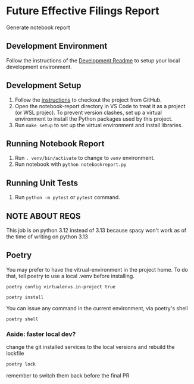 # Future Effective Filings Report

Generate notebook report

## Development Environment

Follow the instructions of the [Development Readme](https://github.com/bcgov/entity/blob/master/docs/development.md)
to setup your local development environment.

## Development Setup

1. Follow the [instructions](https://github.com/bcgov/entity/blob/master/docs/setup-forking-workflow.md) to checkout the project from GitHub.
2. Open the notebook-report directory in VS Code to treat it as a project (or WSL projec). To prevent version clashes, set up a virtual environment to install the Python packages used by this project.
3. Run `make setup` to set up the virtual environment and install libraries.

## Running Notebook Report

1. Run `. venv/bin/activate` to change to `venv` environment.
2. Run notebook with `python notebookreport.py`

## Running Unit Tests

1. Run `python -m pytest` or `pytest` command.

## NOTE ABOUT REQS
This job is on python 3.12 instead of 3.13 because spacy won't work as of the time of writing on python 3.13

## Poetry
You may prefer to have the vitrual-environment in the project home. To do that, tell poetry to use a local .venv before installing.
```shell
poetry config virtualenvs.in-project true
```
```shell
poetry install
```

You can issue any command in the current environment, via poetry's shell
```shell
poetry shell
```

### Aside: faster local dev?
change the git installed services to the local versions and rebuild the lockfile
```bash
poetry lock
```
remember to switch them back before the final PR


